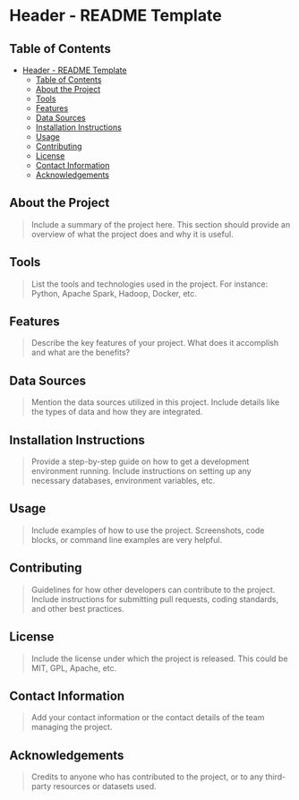 # Header - README Template

## Table of Contents
- [Header - README Template](#header---readme-template)
  - [Table of Contents](#table-of-contents)
  - [About the Project](#about-the-project)
  - [Tools](#tools)
  - [Features](#features)
  - [Data Sources](#data-sources)
  - [Installation Instructions](#installation-instructions)
  - [Usage](#usage)
  - [Contributing](#contributing)
  - [License](#license)
  - [Contact Information](#contact-information)
  - [Acknowledgements](#acknowledgements)

<a class="anchor" id="about-the-project"></a>
## About the Project
> Include a summary of the project here. This section should provide an overview of what the project does and why it is useful.

<a class="anchor" id="tools"></a>
## Tools
> List the tools and technologies used in the project. For instance: Python, Apache Spark, Hadoop, Docker, etc.

<a class="anchor" id="features"></a>
## Features
> Describe the key features of your project. What does it accomplish and what are the benefits?

<a class="anchor" id="data-sources"></a>
## Data Sources
> Mention the data sources utilized in this project. Include details like the types of data and how they are integrated.

<a class="anchor" id="installation-instructions"></a>
## Installation Instructions
> Provide a step-by-step guide on how to get a development environment running. Include instructions on setting up any necessary databases, environment variables, etc.

<a class="anchor" id="usage"></a>
## Usage
> Include examples of how to use the project. Screenshots, code blocks, or command line examples are very helpful.

<a class="anchor" id="contributing"></a>
## Contributing
> Guidelines for how other developers can contribute to the project. Include instructions for submitting pull requests, coding standards, and other best practices.

<a class="anchor" id="license"></a>
## License
> Include the license under which the project is released. This could be MIT, GPL, Apache, etc.

<a class="anchor" id="contact-information"></a>
## Contact Information
> Add your contact information or the contact details of the team managing the project.

<a class="anchor" id="acknowledgements"></a>
## Acknowledgements
> Credits to anyone who has contributed to the project, or to any third-party resources or datasets used.
